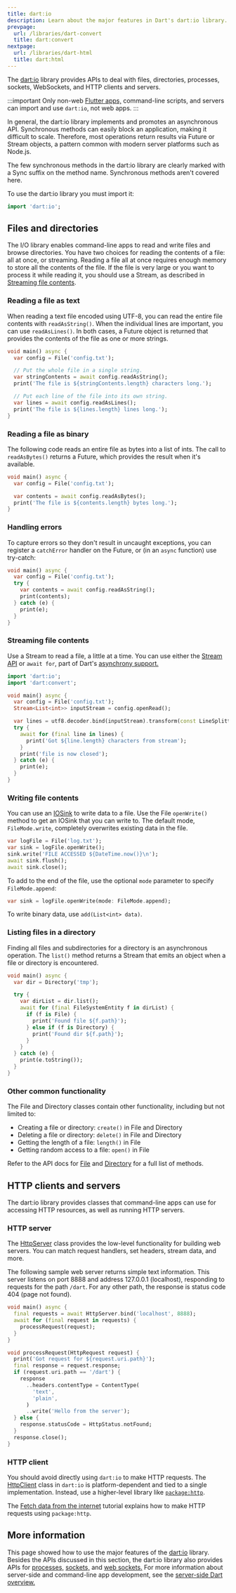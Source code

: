 ```yaml
---
title: dart:io
description: Learn about the major features in Dart's dart:io library.
prevpage:
  url: /libraries/dart-convert
  title: dart:convert
nextpage:
  url: /libraries/dart-html
  title: dart:html
---
```


<?code-excerpt plaster="none"?>

The [dart:io][] library provides APIs to deal with
files, directories, processes, sockets, WebSockets, and HTTP
clients and servers.

:::important
Only non-web [Flutter apps,]({{site.flutter}}) command-line scripts, 
and servers can import and use `dart:io`, not web apps.
:::

In general, the dart:io library implements and promotes an asynchronous
API. Synchronous methods can easily block an application, making it
difficult to scale. Therefore, most operations return results via Future
or Stream objects, a pattern common with modern server platforms such as
Node.js.

The few synchronous methods in the dart:io library are clearly marked
with a Sync suffix on the method name. Synchronous methods aren't covered here.

To use the dart:io library you must import it:

<?code-excerpt "misc/test/library_tour/io_test.dart (import)"?>
```dart
import 'dart:io';
```

## Files and directories

The I/O library enables command-line apps to read and write files and
browse directories. You have two choices for reading the contents of a
file: all at once, or streaming. Reading a file all at once requires
enough memory to store all the contents of the file. If the file is very
large or you want to process it while reading it, you should use a
Stream, as described in
[Streaming file contents](#streaming-file-contents).

### Reading a file as text

When reading a text file encoded using UTF-8, you can read the entire
file contents with `readAsString()`. When the individual lines are
important, you can use `readAsLines()`. In both cases, a Future object
is returned that provides the contents of the file as one or more
strings.

<?code-excerpt "misc/test/library_tour/io_test.dart (readAsString)" replace="/\btest_data\///g"?>
```dart
void main() async {
  var config = File('config.txt');

  // Put the whole file in a single string.
  var stringContents = await config.readAsString();
  print('The file is ${stringContents.length} characters long.');

  // Put each line of the file into its own string.
  var lines = await config.readAsLines();
  print('The file is ${lines.length} lines long.');
}
```


### Reading a file as binary

The following code reads an entire file as bytes into a list of ints.
The call to `readAsBytes()` returns a Future, which provides the result
when it's available.

<?code-excerpt "misc/test/library_tour/io_test.dart (readAsBytes)" replace="/\btest_data\///g"?>
```dart
void main() async {
  var config = File('config.txt');

  var contents = await config.readAsBytes();
  print('The file is ${contents.length} bytes long.');
}
```

### Handling errors

To capture errors so they don't result in uncaught exceptions, you can
register a `catchError` handler on the Future,
or (in an `async` function) use try-catch:

<?code-excerpt "misc/test/library_tour/io_test.dart (try-catch)" replace="/does-not-exist/config/g"?>
```dart
void main() async {
  var config = File('config.txt');
  try {
    var contents = await config.readAsString();
    print(contents);
  } catch (e) {
    print(e);
  }
}
```

### Streaming file contents

Use a Stream to read a file, a little at a time.
You can use either the [Stream API](/libraries/dart-async#stream)
or `await for`, part of Dart's
[asynchrony support.](/language/async)

<?code-excerpt "misc/test/library_tour/io_test.dart (read-from-stream)" replace="/_?test_\w*\/?//g"?>
```dart
import 'dart:io';
import 'dart:convert';

void main() async {
  var config = File('config.txt');
  Stream<List<int>> inputStream = config.openRead();

  var lines = utf8.decoder.bind(inputStream).transform(const LineSplitter());
  try {
    await for (final line in lines) {
      print('Got ${line.length} characters from stream');
    }
    print('file is now closed');
  } catch (e) {
    print(e);
  }
}
```

### Writing file contents

You can use an [IOSink][] to
write data to a file. Use the File `openWrite()` method to get an IOSink
that you can write to. The default mode, `FileMode.write`, completely
overwrites existing data in the file.

<?code-excerpt "misc/test/library_tour/io_test.dart (write-file)" replace="/\btest_data\///g"?>
```dart
var logFile = File('log.txt');
var sink = logFile.openWrite();
sink.write('FILE ACCESSED ${DateTime.now()}\n');
await sink.flush();
await sink.close();
```

To add to the end of the file, use the optional `mode` parameter to
specify `FileMode.append`:

<?code-excerpt "misc/test/library_tour/io_test.dart (append)" replace="/_?test_\w*\/?//g"?>
```dart
var sink = logFile.openWrite(mode: FileMode.append);
```

To write binary data, use `add(List<int> data)`.


### Listing files in a directory

Finding all files and subdirectories for a directory is an asynchronous
operation. The `list()` method returns a Stream that emits an object
when a file or directory is encountered.

<?code-excerpt "misc/test/library_tour/io_test.dart (list-dir)" replace="/\btest_data\b/tmp/g"?>
```dart
void main() async {
  var dir = Directory('tmp');

  try {
    var dirList = dir.list();
    await for (final FileSystemEntity f in dirList) {
      if (f is File) {
        print('Found file ${f.path}');
      } else if (f is Directory) {
        print('Found dir ${f.path}');
      }
    }
  } catch (e) {
    print(e.toString());
  }
}
```


### Other common functionality

The File and Directory classes contain other functionality, including
but not limited to:

- Creating a file or directory: `create()` in File and Directory
- Deleting a file or directory: `delete()` in File and Directory
- Getting the length of a file: `length()` in File
- Getting random access to a file: `open()` in File

Refer to the API docs for [File][] and [Directory][] for a full
list of methods.


## HTTP clients and servers

The dart:io library provides classes that command-line apps can use for
accessing HTTP resources, as well as running HTTP servers.

### HTTP server

The [HttpServer][] class
provides the low-level functionality for building web servers. You can
match request handlers, set headers, stream data, and more.

The following sample web server returns simple text information.
This server listens on port 8888 and address 127.0.0.1 (localhost),
responding to requests for the path `/dart`. For any other path,
the response is status code 404 (page not found).

<?code-excerpt "misc/lib/library_tour/io/http_server.dart" replace="/Future<\w+\W/void/g; /\b_//g"?>
```dart
void main() async {
  final requests = await HttpServer.bind('localhost', 8888);
  await for (final request in requests) {
    processRequest(request);
  }
}

void processRequest(HttpRequest request) {
  print('Got request for ${request.uri.path}');
  final response = request.response;
  if (request.uri.path == '/dart') {
    response
      ..headers.contentType = ContentType(
        'text',
        'plain',
      )
      ..write('Hello from the server');
  } else {
    response.statusCode = HttpStatus.notFound;
  }
  response.close();
}
```

### HTTP client

You should avoid directly using `dart:io` to make HTTP requests.
The [HttpClient][] class in `dart:io` is platform-dependent
and tied to a single implementation.
Instead, use a higher-level library like
[`package:http`]({{site.pub-pkg}}/http).

The [Fetch data from the internet][] tutorial
explains how to make HTTP requests
using `package:http`.

## More information

This page showed how to use the major features of the [dart:io][] library.
Besides the APIs discussed in this section, the dart:io library also
provides APIs for [processes,][Process] [sockets,][Socket] and
[web sockets.][WebSocket]
For more information about server-side and command-line app development, see the
[server-side Dart overview.](/server)


[dart:io]: {{site.dart-api}}/{{site.sdkInfo.channel}}/dart-io/dart-io-library.html
[Directory]: {{site.dart-api}}/{{site.sdkInfo.channel}}/dart-io/Directory-class.html
[Fetch data from the internet]: /tutorials/server/fetch-data
[File]: {{site.dart-api}}/{{site.sdkInfo.channel}}/dart-io/File-class.html
[HttpClient]: {{site.dart-api}}/{{site.sdkInfo.channel}}/dart-io/HttpClient-class.html
[HttpRequest]: {{site.dart-api}}/{{site.sdkInfo.channel}}/dart-html/HttpRequest-class.html
[HttpServer]: {{site.dart-api}}/{{site.sdkInfo.channel}}/dart-io/HttpServer-class.html
[IOSink]: {{site.dart-api}}/{{site.sdkInfo.channel}}/dart-io/IOSink-class.html
[Process]: {{site.dart-api}}/{{site.sdkInfo.channel}}/dart-io/Process-class.html
[Socket]: {{site.dart-api}}/{{site.sdkInfo.channel}}/dart-io/Socket-class.html
[WebSocket]: {{site.dart-api}}/{{site.sdkInfo.channel}}/dart-io/WebSocket-class.html
